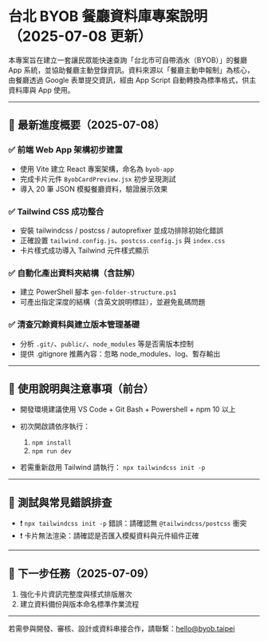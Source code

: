 # 台北 BYOB 餐廳資料庫專案說明（2025-07-08 更新）

本專案旨在建立一套讓民眾能快速查詢「台北市可自帶酒水（BYOB）」的餐廳 App 系統，並協助餐廳主動登錄資訊。資料來源以「餐廳主動申報制」為核心，由餐廳透過 Google 表單提交資訊，經由 App Script 自動轉換為標準格式，供主資料庫與 App 使用。

---

## 📌 最新進度概要（2025-07-08）

### ✅ 前端 Web App 架構初步建置

* 使用 Vite 建立 React 專案架構，命名為 `byob-app`
* 完成卡片元件 `ByobCardPreview.jsx` 初步呈現測試
* 導入 20 筆 JSON 模擬餐廳資料，驗證展示效果

### ✅ Tailwind CSS 成功整合

* 安裝 tailwindcss / postcss / autoprefixer 並成功排除初始化錯誤
* 正確設置 `tailwind.config.js`、`postcss.config.js` 與 `index.css`
* 卡片樣式成功導入 Tailwind 元件樣式顯示

### ✅ 自動化產出資料夾結構（含註解）

* 建立 PowerShell 腳本 `gen-folder-structure.ps1`
* 可產出指定深度的結構（含英文說明標註），並避免亂碼問題

### ✅ 清查冗餘資料與建立版本管理基礎

* 分析 `.git/`、`public/`、`node_modules` 等是否需版本控制
* 提供 .gitignore 推薦內容：忽略 node\_modules、log、暫存輸出

---

## 🔄 使用說明與注意事項（前台）

* 開發環境建議使用 VS Code + Git Bash + Powershell + npm 10 以上
* 初次開啟請依序執行：

  1. `npm install`
  2. `npm run dev`
* 若需重新啟用 Tailwind 請執行：
  `npx tailwindcss init -p`

---

## 🧪 測試與常見錯誤排查

* ❗ `npx tailwindcss init -p` 錯誤：請確認無 `@tailwindcss/postcss` 衝突
* ❗ 卡片無法渲染：請確認是否匯入模擬資料與元件組件正確

---

## 🔧 下一步任務（2025-07-09）

1. 強化卡片資訊完整度與樣式排版層次
2. 建立資料備份與版本命名標準作業流程

---

若需參與開發、審核、設計或資料串接合作，請聯繫：[hello@byob.taipei](mailto:hello@byob.taipei)

